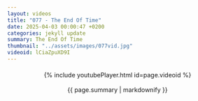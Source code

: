 ```yaml
---
layout: videos
title: "077 - The End Of Time"
date: 2025-04-03 00:00:47 +0200
categories: jekyll update
summary: The End Of Time
thumbnail: "../assets/images/077vid.jpg"
videoid: lCiaZpuXD9I
---
```


<div style="text-align: center; margin-top: 20px;">
  {% include youtubePlayer.html id=page.videoid %}
  <p style="margin-top: 15px; font-size: 1.2em; color: #333;">
    <p>{{ page.summary | markdownify }}</p>
  </p>
</div>
